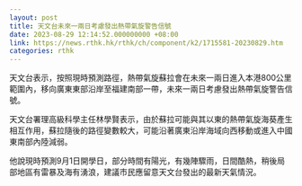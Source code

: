 ```yaml
---
layout: post
title: 天文台未來一兩日考慮發出熱帶氣旋警告信號
date: 2023-08-29 12:14:52.000000000 +08:00
link: https://news.rthk.hk/rthk/ch/component/k2/1715581-20230829.htm
categories: rthk
---
```


天文台表示，按照現時預測路徑，熱帶氣旋蘇拉會在未來一兩日進入本港800公里範圍內，移向廣東東部沿岸至福建南部一帶，未來一兩日考慮發出熱帶氣旋警告信號。

天文台署理高級科學主任林學賢表示，由於蘇拉可能與其以東的熱帶氣旋海葵產生相互作用，蘇拉隨後的路徑變數較大，可能沿著廣東沿岸海域向西移動或進入中國東南部內陸減弱。

他說現時預測9月1日開學日，部分時間有陽光，有幾陣驟雨，日間酷熱，稍後局部地區有雷暴及海有湧浪，建議市民應留意天文台發出的最新天氣情況。
